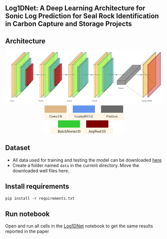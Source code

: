 ## Log1DNet: A Deep Learning Architecture for Sonic Log Prediction for Seal Rock Identification in Carbon Capture and Storage Projects

## Architecture
<img src='figures/arch.png'>
<div style="text-align: center;">
    <img src='figures/legend.png' width=256>
</div>

## Dataset
- All data used for training and testing the model can be downloaded [here](https://drive.google.com/drive/folders/1xK_xrf7EqFlsz_4YhG1tcyKB7ceUKV-l?usp=sharing) 
- Create a folder named `data` in the current directory. Move the downloaded well files here.
## Install requirements

```shell 
pip install -r requirements.txt
```

## Run notebook

Open and run all cells in the [Log1DNet](https://github.com/joshua-atolagbe/Log1DNet/blob/master/Log1DNet.ipynb) notebook to get the same results reported in the paper 
